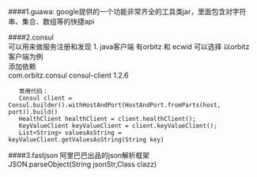 ####1.guawa: 
	google提供的一个功能非常齐全的工具类jar，里面包含对字符串、集合、数组等的快捷api   

####2.consul    
	可以用来做服务注册和发现
	1. java客户端 有orbitz 和 ecwid  可以选择
	   以orbitz 客户端为例   
	   添加依赖   
	   <dependency>
            <groupId>com.orbitz.consul</groupId>
            <artifactId>consul-client</artifactId>
            <version>1.2.6</version>
        </dependency>
	   
	   常用代码：
	   Consul client =  Consul.builder().withHostAndPort(HostAndPort.fromParts(host, port)).build()  
	   HealthClient healthClient = client.healthClient();
	   KeyValueClient keyValueClient = client.keyValueClient();  
	   List<String> valuesAsString = keyValueClient.getValuesAsString(String key)
####3.fastjson  阿里巴巴出品的json解析框架  
	  JSON.parseObject(String jsonStr,Class clazz)

